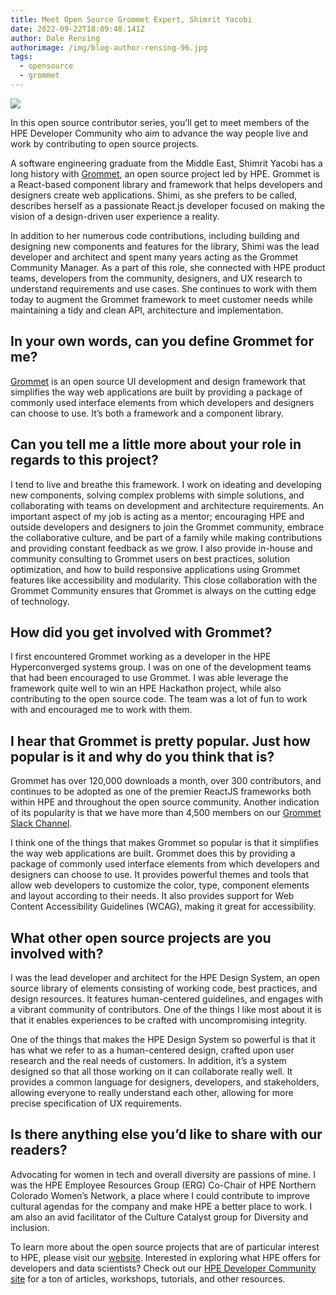 ```yaml
---
title: Meet Open Source Grommet Expert, Shimrit Yacobi
date: 2022-09-22T18:09:48.141Z
author: Dale Rensing
authorimage: /img/blog-author-rensing-96.jpg
tags:
  - opensource
  - grommet
---
```

![](/img/shimi-yacobi-375.jpg)

In this open source contributor series, you’ll get to meet members of the HPE Developer Community who aim to advance the way people live and work by contributing to open source projects.

A software engineering graduate from the Middle East, Shimrit Yacobi has a long history with [Grommet](https://v2.grommet.io/), an open source project led by HPE. Grommet is a React-based component library and framework that helps developers and designers create web applications. Shimi, as she prefers to be called, describes herself as a passionate React.js developer focused on making the vision of a design-driven user experience a reality. 

In addition to her numerous code contributions, including building and designing new components and features for the library, Shimi was the lead developer and architect and spent many years acting as the Grommet Community Manager. As a part of this role, she connected with HPE product teams, developers from the community, designers, and UX research to understand requirements and use cases. She continues to work with them today to augment the Grommet framework to meet customer needs while maintaining a tidy and clean API, architecture and implementation.

## In your own words, can you define Grommet for me?

[Grommet](https://v2.grommet.io/) is an open source UI development and design framework that simplifies the way web applications are built by providing a package of commonly used interface elements from which developers and designers can choose to use. It’s both a framework and a component library. 

## Can you tell me a little more about your role in regards to this project?

I tend to live and breathe this framework. I work on ideating and developing new components, solving complex problems with simple solutions, and collaborating with teams on development and architecture requirements. An important aspect of my job is acting as a mentor; encouraging HPE and outside developers and designers to join the Grommet community, embrace the collaborative culture, and be part of a family while making contributions and providing constant feedback as we grow. I also provide in-house and community consulting to Grommet users on best practices, solution optimization, and how to build responsive applications using Grommet features like accessibility and modularity. This close collaboration with the Grommet Community ensures that Grommet is always on the cutting edge of technology.

## How did you get involved with Grommet?

I first encountered Grommet working as a developer in the HPE Hyperconverged systems group. I was on one of the development teams that had been encouraged to use Grommet. I was able leverage the framework quite well to win an HPE Hackathon project, while also contributing to the open source code. The team was a lot of fun to work with and encouraged me to work with them.

## I hear that Grommet is pretty popular. Just how popular is it and why do you think that is?

Grommet has over 120,000 downloads a month, over 300 contributors, and continues to be adopted as one of the premier ReactJS frameworks both within HPE and throughout the open source community. Another indication of its popularity is that we have more than 4,500 members on our [Grommet Slack Channel](https://slack-invite.grommet.io/). 

I think one of the things that makes Grommet so popular is that it simplifies the way web applications are built. Grommet does this by providing a package of commonly used interface elements from which developers and designers can choose to use. It provides powerful themes and tools that allow web developers to customize the color, type, component elements and layout according to their needs. It also provides support for Web Content Accessibility Guidelines (WCAG), making it great for accessibility.

## What other open source projects are you involved with?

I was the lead developer and architect for the HPE Design System, an open source library of elements consisting of working code, best practices, and design resources. It features human-centered guidelines, and engages with a vibrant community of contributors. One of the things I like most about it is that it enables experiences to be crafted with uncompromising integrity. 

One of the things that makes the HPE Design System so powerful is that it has what we refer to as a human-centered design, crafted upon user research and the real needs of customers. In addition, it’s a system designed so that all those working on it can collaborate really well. It provides a common language for designers, developers, and stakeholders, allowing everyone to really understand each other, allowing for more precise specification of UX requirements.

## Is there anything else you’d like to share with our readers?

Advocating for women in tech and overall diversity are passions of mine. I was the HPE Employee Resources Group (ERG) Co-Chair of HPE Northern Colorado Women’s Network, a place where I could contribute to improve cultural agendas for the company and make HPE a better place to work. I am also an avid facilitator of the Culture Catalyst group for Diversity and inclusion.

To learn more about the open source projects that are of particular interest to HPE, please visit our [website](https://www.hpe.com/us/en/open-source.html). Interested in exploring what HPE offers for developers and data scientists? Check out our [HPE Developer Community site](https://developer.hpe.com/) for a ton of articles, workshops, tutorials, and other resources.
